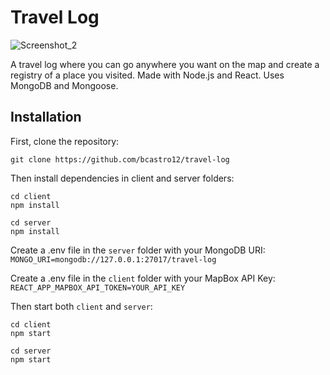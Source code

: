 # Travel Log

![Screenshot_2](https://user-images.githubusercontent.com/12499211/122182595-c9a2bd00-ce60-11eb-8c90-5fba332ad4e6.png)

A travel log where you can go anywhere you want on the map and create a registry of a place you visited. Made with Node.js and React. Uses MongoDB and Mongoose.

## Installation

First, clone the repository:

`git clone https://github.com/bcastro12/travel-log`

Then install dependencies in client and server folders:

```
cd client
npm install
```
```
cd server
npm install
```

Create a .env file in the `server` folder with your MongoDB URI: `MONGO_URI=mongodb://127.0.0.1:27017/travel-log`

Create a .env file in the `client` folder with your MapBox API Key: `REACT_APP_MAPBOX_API_TOKEN=YOUR_API_KEY`

Then start both `client` and `server`:

```
cd client
npm start
```
```
cd server
npm start
```
